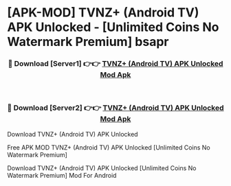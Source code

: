 # [APK-MOD] TVNZ+ (Android TV) APK Unlocked - [Unlimited Coins No Watermark Premium] bsapr



<div align="center">
<h3>🔴 Download [Server1] 👉👉 <a href="https://momento.my/?title=TVNZ+_(Android_TV)_APK_Unlocked">TVNZ+ (Android TV) APK Unlocked Mod Apk</a></h3><br>

<h3>🔴 Download [Server2] 👉👉 <a href="https://momento.my/?title=TVNZ+_(Android_TV)_APK_Unlocked">TVNZ+ (Android TV) APK Unlocked Mod Apk</a></h3>
</div>



Download TVNZ+ (Android TV) APK Unlocked 

Free APK MOD TVNZ+ (Android TV) APK Unlocked [Unlimited Coins No Watermark Premium]

Download TVNZ+ (Android TV) APK Unlocked [Unlimited Coins No Watermark Premium] Mod For Android
